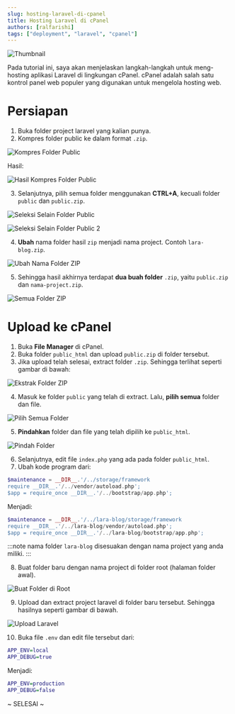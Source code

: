 ```yaml
---
slug: hosting-laravel-di-cpanel
title: Hosting Laravel di cPanel
authors: [ralfarishi]
tags: ["deployment", "laravel", "cpanel"]
---
```


![Thumbnail](/img/blogs/hosting-laravel-di-cpanel/thumbnail.png)

Pada tutorial ini, saya akan menjelaskan langkah-langkah untuk meng-hosting aplikasi Laravel di lingkungan cPanel. cPanel adalah salah satu kontrol panel web populer yang digunakan untuk mengelola hosting web.

<!--truncate-->

# Persiapan

1. Buka folder project laravel yang kalian punya.
2. Kompres folder public ke dalam format `.zip`.

![Kompres Folder Public](/img/blogs/hosting-laravel-di-cpanel/public-to-zip-1.png)

Hasil:

![Hasil Kompres Folder Public](/img/blogs/hosting-laravel-di-cpanel/public-to-zip-2.png)

3. Selanjutnya, pilih semua folder menggunakan **CTRL+A**, kecuali folder `public` dan `public.zip`.

![Seleksi Selain Folder Public](/img/blogs/hosting-laravel-di-cpanel/seleksi-selain-folder-public.png)

![Seleksi Selain Folder Public 2](/img/blogs/hosting-laravel-di-cpanel/seleksi-selain-folder-public-2.png)

4. **Ubah** nama folder hasil `zip` menjadi nama project. Contoh `lara-blog.zip`.

![Ubah Nama Folder ZIP](/img/blogs/hosting-laravel-di-cpanel/zip-laravel.png)

5. Sehingga hasil akhirnya terdapat **dua buah folder** `.zip`, yaitu `public.zip` dan `nama-project.zip`.

![Semua Folder ZIP](/img/blogs/hosting-laravel-di-cpanel/semua-folder-zip.png)

# Upload ke cPanel

1. Buka **File Manager** di cPanel.
2. Buka folder `public_html` dan upload `public.zip` di folder tersebut.
3. Jika upload telah selesai, extract folder `.zip`. Sehingga terlihat seperti gambar di bawah:

![Ekstrak Folder ZIP](/img/blogs/hosting-laravel-di-cpanel/extract-public-zip.png)

4. Masuk ke folder `public` yang telah di extract. Lalu, **pilih semua** folder dan file.

![Pilih Semua Folder](/img/blogs/hosting-laravel-di-cpanel/select-all.png)

5. **Pindahkan** folder dan file yang telah dipilih ke `public_html`.

![Pindah Folder](/img/blogs/hosting-laravel-di-cpanel/pindah-ke-public-html.png)

6. Selanjutnya, edit file `index.php` yang ada pada folder `public_html`.
7. Ubah kode program dari:

```php
$maintenance = __DIR__.'/../storage/framework
require __DIR__.'/../vendor/autoload.php';
$app = require_once __DIR__.'/../bootstrap/app.php';
```

Menjadi:

```php
$maintenance = __DIR__.'/../lara-blog/storage/framework
require __DIR__.'/../lara-blog/vendor/autoload.php';
$app = require_once __DIR__.'/../lara-blog/bootstrap/app.php';
```

:::note
nama folder `lara-blog` disesuakan dengan nama project yang anda miliki.
:::

8. Buat folder baru dengan nama project di folder root (halaman folder awal).

![Buat Folder di Root](/img/blogs/hosting-laravel-di-cpanel/buat-folder-di-root.png)

9. Upload dan extract project laravel di folder baru tersebut. Sehingga hasilnya seperti gambar di bawah.

![Upload Laravel](/img/blogs/hosting-laravel-di-cpanel/upload-laravel.png)

10. Buka file `.env` dan edit file tersebut dari:

```dot
APP_ENV=local
APP_DEBUG=true
```

Menjadi:

```dot
APP_ENV=production
APP_DEBUG=false
```

~ SELESAI ~
